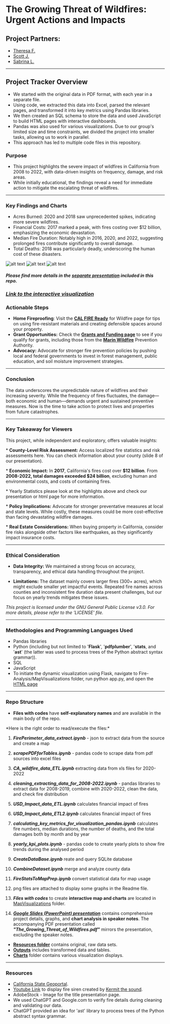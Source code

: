 # The Growing Threat of Wildfires: Urgent Actions and Impacts

## Project Partners:

* [Theresa F.](https://github.com/TheresaFregoso)
* [Scott J.](https://github.com/UtahPando)
* [Sabrina L.](https://github.com/LegallyNotBlonde)
___

## Project Tracker Overview

* We started with the original data in PDF format, with each year in a separate file. 
* Using code, we extracted this data into Excel, parsed the relevant pages, and transformed it into key metrics using Pandas libraries. 
* We then created an SQL schema to store the data and used JavaScript to build HTML pages with interactive dashboards. 
* Pandas was also used for various visualizations. Due to our group's limited size and time constraints, we divided the project into smaller tasks, allowing us to work in parallel. 
* This approach has led to multiple code files in this repository.

### Purpose

* This project highlights the severe impact of wildfires in California from 2008 to 2022, with data-driven insights on frequency, damage, and risk areas.
* While initially educational, the findings reveal a need for immediate action to mitigate the escalating threat of wildfires.

___

### Key Findings and Charts

* Acres Burned: 2020 and 2018 saw unprecedented spikes, indicating more severe wildfires.
* Financial Costs: 2017 marked a peak, with fires costing over $12 billion, emphasizing the economic devastation.
* Median Fire Duration: Notably high in 2016, 2020, and 2022, suggesting prolonged fires contribute significantly to overall damage.
* Total Deaths: 2018 was particularly deadly, underscoring the human cost of these disasters.

![alt text](image.png)
![alt text](image-1.png)
![alt text](image-2.png)

#### *Please find more details in the [separate presentation](https://docs.google.com/presentation/d/18218T6EQrjeQu0vUXJoN1WikxMXPLT6Y-v4c-PHHHL0/edit#slide=id.g2815e3fa5e3_0_54) included in this repo.*

### ***[Link to the interactive visualization](http://127.0.0.1:5000/)***

### Actionable Steps
* **Home Fireproofing**: Visit the **[CAL FIRE Ready](https://readyforwildfire.org)** for Wildfire page for tips on using fire-resistant materials and creating defensible spaces around your property.
* **Grant Opportunities:** Check the **[Grants and Funding page](https://cafiresafecouncil.org/)** to see if you qualify for grants, including those from the **[Marin Wildfire](https://www.marinwildfire.org/)** Prevention Authority.
* **Advocacy:** Advocate for stronger fire prevention policies by pushing local and federal governments to invest in forest management, public education, and soil moisture improvement strategies.

___

### Conclusion
The data underscores the unpredictable nature of wildfires and their increasing severity. While the frequency of fires fluctuates, the damage—both economic and human—demands urgent and sustained preventive measures. Now is the time to take action to protect lives and properties from future catastrophes.
___

### Key Takeaway for Viewers

This project, while independent and exploratory, offers valuable insights:
    <p> * **County-Level Risk Assessment:** Access localized fire statistics and risk assessments here. You can check information about your county (slide 8 of our presentation).
    <p> * **Economic Impact:** In **2017**, California's fires cost over **$12 billion**. From **2008-2022, total damages exceeded $24 billion**, excluding human and environmental costs, and costs of containing fires.
    <p> * Yearly Statistics please look at the highlights above and check our presentation or html page for more information.
    <p> * **Policy Implications:** Advocate for stronger preventative measures at local and state levels. While costly, these measures could be more cost-effective than facing devastating wildfire damages.
    <p> * **Real Estate Considerations:** When buying property in California, consider fire risks alongside other factors like earthquakes, as they significantly impact insurance costs.
___

### Ethical Consideration

* **Data Integrity:** We maintained a strong focus on accuracy, transparency, and ethical data handling throughout the project.

* **Limitations:** The dataset mainly covers larger fires (300+ acres), which might exclude smaller yet impactful events. Repeated fire names across counties and inconsistent fire duration data present challenges, but our focus on yearly trends mitigates these issues.

*This project is licensed under the GNU General Public License v3.0. For more details, please refer to the 'LICENSE' file.*
___

### Methodologies and Programming Languages Used
* Pandas libraries 
* Python (including but not limited to '**Flask**', '**pdfplumber**', '**stats**, and '**ast**' (the latter was used to process trees of the Python abstract syntax grammar)).
* SQL 
* JavaScript
* To initiate the dynamic visualization using Flask, navigate to Fire-Analysis/MapVisualizations folder, run python app.py, and open the [HTML page](http://127.0.0.1:5000/)

___

### Repo Structure

* **Files with codes** have **self-explanatory names** and are available in the main body of the repo.
<p> *Here is the right order to read/execute the files:*

1. ***FirePerimeter_data_extract.ipynb*** - json to extract data from the source and create a map
2. ***scrapePDFforTables.ipynb*** - pandas code to scrape data from pdf sources into excel files
3. ***CA_wildfire_data_ETL.ipynb*** extracting data from xls files for 2020-2022
4. ***cleaning_extracting_data_for_2008-2022.ipynb*** - pandas libraries to extract data for 2008-2019, combine with 2020-2022, clean the data, and check fire distribution
5. ***USD_Impact_data_ETL.ipynb*** calculates financial impact of fires
6. ***USD_Impact_data_ETL2.ipynb*** calculates financial impact of fires
7. ***calculating_key_metrics_for_visualization_pandas.ipynb*** calculates fire numbers, median durations, the number of deaths, and the total damages both by month and by year
8. ***yearly_kpi_plots.ipynb*** - pandas code to create yearly plots to show fire trends during the analysed period
9. ***CreateDataBase.ipynb*** reate and query SQLite database
10. ***CombineDataset.ipynb*** merge and analyze county data
11. ***FireStatsToMapPrep.ipynb*** convert statistical data for map usage
12. png files are attached to display some graphs in the Readme file.

13.  ***Files with codes*** to create **interactive map and charts** are located in [MapVisualizations](https://github.com/LegallyNotBlonde/Fire-Analysis/tree/main/MapVisualizations) folder.
14. ***[Google Slides (PowerPoint) presentation](https://docs.google.com/presentation/d/18218T6EQrjeQu0vUXJoN1WikxMXPLT6Y-v4c-PHHHL0/edit#slide=id.p)*** contains comprehensive project details, graphs, and **chart analysis in speaker notes**. The accompanying PDF presentation called ***"The_Growing_Threat_of_Wildfires.pdf"*** mirrors the presentation, excluding the speaker notes.

* **[Resources folder](https://github.com/LegallyNotBlonde/Fire-Analysis/tree/main/Resources)** contains original, raw data sets.
* **[Outputs](https://github.com/LegallyNotBlonde/Fire-Analysis/tree/main/Outputs)** includes transformed data and tables.
* **[Charts](https://github.com/LegallyNotBlonde/Fire-Analysis/tree/main/Charts)** folder contains various visualization displays.

___

### Resources
* [California State Geoportal](https://gis.data.ca.gov/).
* [Youtube Link](https://www.youtube.com/watch?v=VEtICDT_ZmI) to display fire siren created by [Kermit the sound](https://www.youtube.com/@kermitthesound389).
* AdobeStock - Image for the title presentation page.
* We used ChatGPT and Google.com to verify fire details during cleaning and validating our data.
* ChatGPT provided an idea for 'ast' library to process trees of the Python abstract syntax grammar.